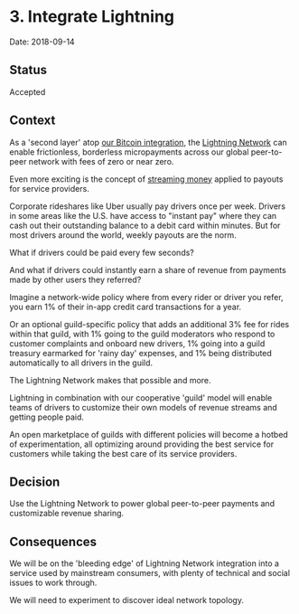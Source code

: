 # 3. Integrate Lightning

Date: 2018-09-14

## Status

Accepted

## Context

As a 'second layer' atop [our Bitcoin integration](0002-integrate-bitcoin.md), the [Lightning Network](https://en.wikipedia.org/wiki/Lightning_Network) can enable frictionless, borderless micropayments across our global peer-to-peer network with fees of zero or near zero. 

Even more exciting is the concept of [streaming money](https://www.youtube.com/watch?v=gF_ZQ_eijPs) applied to payouts for service providers.

Corporate rideshares like Uber usually pay drivers once per week. Drivers in some areas like the U.S. have access to "instant pay" where they can cash out their outstanding balance to a debit card within minutes. But for most drivers around the world, weekly payouts are the norm.

What if drivers could be paid every few seconds?

And what if drivers could instantly earn a share of revenue from payments made by other users they referred?

Imagine a network-wide policy where from every rider or driver you refer, you earn 1% of their in-app credit card transactions for a year.

Or an optional guild-specific policy that adds an additional 3% fee for rides within that guild, with 1% going to the guild moderators who respond to customer complaints and onboard new drivers, 1% going into a guild treasury earmarked for 'rainy day' expenses, and 1% being distributed automatically to all drivers in the guild.

The Lightning Network makes that possible and more. 

Lightning in combination with our cooperative 'guild' model will enable teams of drivers to customize their own models of revenue streams and getting people paid. 

An open marketplace of guilds with different policies will become a hotbed of experimentation, all optimizing around providing the best service for customers while taking the best care of its service providers.


## Decision

Use the Lightning Network to power global peer-to-peer payments and customizable revenue sharing.

## Consequences

We will be on the 'bleeding edge' of Lightning Network integration into a service used by mainstream consumers, with plenty of technical and social issues to work through.

We will need to experiment to discover ideal network topology.



